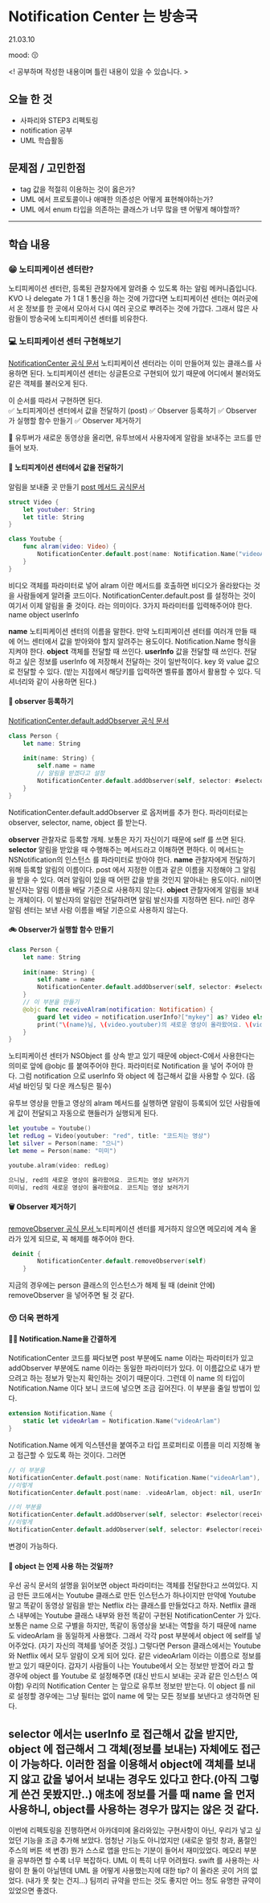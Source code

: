 # Notification Center 는 방송국
21.03.10

mood: 😗 

<! 공부하며 작성한 내용이며 틀린 내용이 있을 수 있습니다. >

## 오늘 한 것
- 사파리와 STEP3 리펙토링
- notification 공부
- UML 학습활동 

## 문제점 / 고민한점
- tag 값을 적절히 이용하는 것이 옳은가?
- UML 에서 프로토콜이나 애매한 의존성은 어떻게 표현해야하는가?
- UML 에서 enum 타입을 의존하는 클래스가 너무 많을 땐 어떻게 해야할까?

---

## 학습 내용
### 😁 노티피케이션 센터란? 
노티피케이션 센터란, 등록된 관찰자에게 알려줄 수 있도록 하는 알림 메커니즘입니다.
KVO 나 delegate 가 1 대 1 통신을 하는 것에 가깝다면 노티피케이션 센터는 여러곳에서 온 정보를 한 곳에서 모아서 다시 여러 곳으로 뿌려주는 것에 가깝다. 
그래서 많은 사람들이 방송국에 노티피케이션 센터를 비유한다. 

### 💻 노티피케이션 센터 구현해보기 
[NotificationCenter 공식 문서](https://developer.apple.com/documentation/foundation/notificationcenter) 
노티피케이션 센터라는 이미 만들어져 있는 클래스를 사용하면 된다. 
노티피케이션 센터는 싱글톤으로 구현되어 있기 때문에 어디에서 불러와도 같은 객체를 불러오게 된다. 

이 순서를 따라서 구현하면 된다.              
✅ 노티피게이션 센터에서 값을 전달하기 (post)
✅ Observer 등록하기 
✅ Observer가 실행할 함수 만들기 
✅ Observer 제거하기 

🎥 유투버가 새로운 동영상을 올리면, 유투브에서 사용자에게 알람을 보내주는 코드를 만들어 보자.
 
#### 🔔 노티피게이션 센터에서 값을 전달하기
알림을 보내줄 곳 만들기 
[post 메서드 공식문서](https://developer.apple.com/documentation/foundation/notificationcenter/1410608-post)

```swift 
struct Video {
    let youtuber: String
    let title: String
}

class Youtube {
    func alram(video: Video) {
        NotificationCenter.default.post(name: Notification.Name("videoArlam"), object: nil, userInfo: ["mykey": video])
    }
}
```
비디오 객체를 파라미터로 넣어 alram 이란 메서드를 호출하면 비디오가 올라왔다는 것을 사람들에게 알려줄 코드이다. 
NotificationCenter.default.post 를 설정하는 것이 여기서 이제 알림을 줄 것이다. 라는 의미이다. 
3가지 파라미터를 입력해주어야 한다. 
name
object 
userInfo 

**name**
노티피케이션 센터의 이름을 말한다. 만약 노티피케이션 센터를 여러개 만들 때에 어느 센터에서 값을 받아와야 할지 알려주는 용도이다. Notification.Name 형식을 지켜야 한다. 
**object**
객체를 전달할 때 쓰인다. 
**userInfo** 
값을 전달할 때 쓰인다. 전달하고 싶은 정보를 userInfo 에 저장해서 전달하는 것이 일반적이다.
key 와 value 값으로 전달할 수 있다. 
(받는 지점에서 해당키를 입력하면 벨류를 뽑아서 활용할 수 있다. 딕셔너리와 같이 사용하면 된다.)

#### 👀 observer 등록하기 
[NotificationCenter.default.addObserver 공식 문서](https://developer.apple.com/documentation/foundation/notificationcenter/1415360-addobserver) 
```swift
class Person {
    let name: String
    
    init(name: String) {
        self.name = name
        // 알림을 받겠다고 설정
        NotificationCenter.default.addObserver(self, selector: #selector(receiveAlram), name: Notification.Name("videoArlam"), object: nil)
    }
}
```
NotificationCenter.default.addObserver 로 옵저버를 추가 한다. 
파라미터로는 observer, selector, name, object 를 받는다. 

**observer**
관찰자로 등록할 개체. 보통은 자기 자신이기 때문에 self 를 쓰면 된다. 
**selector**
알림을 받았을 때 수행해주는 메서드라고 이해하면 편하다. 이 메서드는 NSNotification의 인스턴스 를 파라미터로 받아야 한다. 
**name**
관찰자에게 전달하기 위해 등록할 알림의 이름이다. post 에서 지정한 이름과 같은 이름을 지정해야 그 알림을 받을 수 있다. 여러 알림이 있을 때 어떤 값을 받을 것인지 알아내는 용도이다. 
nil이면 발신자는 알림 이름을 배달 기준으로 사용하지 않는다.
**object**
관찰자에게 알림을 보내는 개체이다. 이 발신자의 알림만 전달하려면 알림 발신자를 지정하면 된다. 
nil인 경우 알림 센터는 보낸 사람 이름을 배달 기준으로 사용하지 않는다. 

#### 🚲 Observer가 실행할 함수 만들기 

```swift 
class Person {
    let name: String
    
    init(name: String) {
        self.name = name
        NotificationCenter.default.addObserver(self, selector: #selector(receiveAlram), name: Notification.Name("youtubeNoti"), object: nil)
    }
    // 이 부분을 만들기 
    @objc func receiveAlram(notification: Notification) {
        guard let video = notification.userInfo?["mykey"] as? Video else { return }
        print("\(name)님, \(video.youtuber)의 새로운 영상이 올라왔어요. \(video.title) 보러가기")
    }
}

```
노티피케이션 센터가 NSObject 를 상속 받고 있기 때문에
object-C에서 사용한다는 의미로 앞에 @objc 를 붙여주어야 한다. 
파라미터로 Notification 을 넣어 주어야 한다. 
그럼 notification 으로 userInfo 와 object 에 접근해서 값을 사용할 수 있다. (옵셔널 바인딩 및 다운 캐스팅은 필수)

유투브 영상을 만들고 영상의 alram 메서드를 실행하면 알람이 등록되어 있던 사람들에게 값이 전달되고 자동으로 핸들러가 실행되게 된다. 
```swift 
let youtube = Youtube()
let redLog = Video(youtuber: "red", title: "코드치는 영상")
let silver = Person(name: "으니")
let meme = Person(name: "미미")

youtube.alram(video: redLog)

```
```swift
으니님, red의 새로운 영상이 올라왔어요. 코드치는 영상 보러가기
미미님, red의 새로운 영상이 올라왔어요. 코드치는 영상 보러가기
```
#### 🗑 Observer 제거하기
[removeObserver 공식 문서 ](https://developer.apple.com/documentation/foundation/notificationcenter/1413994-removeobserver)
노티피케이션 센터를 제거하지 않으면 메모리에 계속 올라가 있게 되므로, 꼭 해제를 해주어야 한다. 
```swift
 deinit {
        NotificationCenter.default.removeObserver(self)
    }
```
지금의 경우에는 person 클래스의 인스턴스가 해제 될 때 (deinit 안에) removeObserver 을 넣어주면 될 것 같다. 
### 😚 더욱 편하게 
#### 👍🏻 Notification.Name을 간결하게 
NotificationCenter 코드를 짜다보면 post 부분에도 name 이라는 파라미터가 있고 addObserver 부분에도 name 이라는 동일한 파라미터가 있다. 이 이름값으로 내가 받으려고 하는 정보가 맞는지 확인하는 것이기 때문이다. 그런데 이 name 의 타입이 Notification.Name 이다 보니 코드에 넣으면 조금 길어진다. 이 부분을 줄일 방법이 있다. 

```swift
extension Notification.Name {
    static let videoArlam = Notification.Name("videoArlam")
}
```
Notification.Name 에게 익스텐션을 붙여주고 타입 프로퍼티로 이름을 미리 지정해 놓고  접근할 수 있도록 하는 것이다. 
그러면 
```swift
// 이 부분을 
NotificationCenter.default.post(name: Notification.Name("videoArlam"), object: nil, userInfo: ["mykey": video])
//이렇게 
NotificationCenter.default.post(name: .videoArlam, object: nil, userInfo: ["mykey": video])

//이 부분을 
NotificationCenter.default.addObserver(self, selector: #selector(receiveAlram), name: Notification.Name("youtubeNoti"), object: nil)
//이렇게 
NotificationCenter.default.addObserver(self, selector: #selector(receiveAlram), name: .videoArlam, object: nil)
```
변경이 가능하다.

#### 🤔 object 는 언제 사용 하는 것일까?
우선 공식 문서의 설명을 읽어보면 object 파라미터는 객체를 전달한다고 쓰여있다. 지금 만든 코드에서는 Youtube 클래스로 만든 인스턴스가 하나이지만 만약에 Youtube 말고 똑같이 동영상 알림을 받는 Netflix 라는 클래스를 만들었다고 하자. Netflix 클래스 내부에는 Youtube 클래스 내부와 완전 똑같이 구현된 NotificationCenter 가 있다. 보통은 name 으로 구별을 하지만, 똑같이 동영상을 보내는 역할을 하기 때문에 name 도 videoArlam 을 동일하게 사용했다. 그래서 각각 post 부분에서 object 에 self를 넣어주었다. (자기 자신의 객체를 넣어준 것임.)
그렇다면 Person 클래스에서는 Youtube와 Netflix 에서 모두 알람이 오게 되어 있다. 같은 videoArlam 이라는 이름으로 정보를 받고 있기 때문이다. 갑자기 사람들이 나는 Youtube에서 오는 정보만 받겠어 라고 할 경우에 object 를 Youtube 로 설정해주면 (대신 반드시 보내는 곳과 같은 인스턴스 여야함) 우리의 Notification Center 는 앞으로 유투브 정보만 받는다. 이 object 를 nil 로 설정할 경우에는 그냥 필터는 없이 name 에 맞는 모든 정보를 보낸다고 생각하면 된다. 

selector 에서는 userInfo 로 접근해서 값을 받지만, object 에 접근해서 그 객체(정보를 보내는) 자체에도 접근이 가능하다. 이러한 점을 이용해서 object에 객체를 보내지 않고 값을 넣어서 보내는 경우도 있다고 한다.(아직 그렇게 쓴건 못봤지만..) 애초에 정보를 거를 때 name 을 먼저 사용하니, object를 사용하는 경우가 많지는 않은 것 같다. 
---

이번에 리펙토링을 진행하면서 아카데미에 올라와있는 구현사항이 아닌, 우리가 넣고 싶었던 기능을 조금 추가해 보았다. 엄청난 기능도 아니었지만 (새로운 얼럿 창과, 품절인 주스의 버튼 색 변경) 뭔가 스스로 앱을 만드는 기분이 들어서 재미있었다. 
메모리 부분을 공부하면 할 수록 너무 복잡하다. 
UML 이 특히 너무 어려웠다. swift 를 사용하는 사람이 한 둘이 아닐텐데 UML 을 어떻게 사용했는지에 대한 tip? 이 올라온 곳이 거의 없었다. (내가 못 찾는 건지...) 팀끼리 규약을 만드는 것도 좋지만 어느 정도 유명한 규약이 있었으면 좋겠다. 
